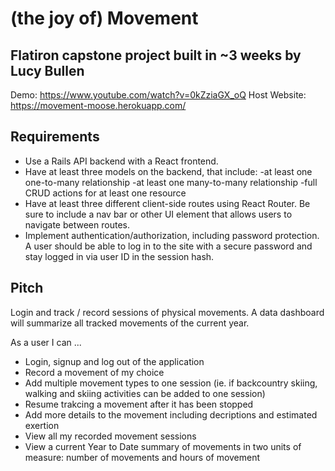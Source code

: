 # (the joy of) Movement

## Flatiron capstone project built in ~3 weeks by Lucy Bullen

Demo: https://www.youtube.com/watch?v=0kZziaGX_oQ
Host Website: https://movement-moose.herokuapp.com/

## Requirements

- Use a Rails API backend with a React frontend.
- Have at least three models on the backend, that include: -at least one one-to-many relationship -at least one many-to-many relationship -full CRUD actions for at least one resource
- Have at least three different client-side routes using React Router. Be sure to include a nav bar or other UI element that allows users to navigate between routes.
- Implement authentication/authorization, including password protection. A user should be able to log in to the site with a secure password and stay logged in via user ID in the session hash.

## Pitch

Login and track / record sessions of physical movements. A data dashboard will summarize all tracked movements of the current year.

As a user I can ...

- Login, signup and log out of the application
- Record a movement of my choice
- Add multiple movement types to one session (ie. if backcountry skiing, walking and skiing activities can be added to one session)
- Resume trakcing a movement after it has been stopped
- Add more details to the movement including decriptions and estimated exertion
- View all my recorded movement sessions
- View a current Year to Date summary of movements in two units of measure: number of movements and hours of movement

